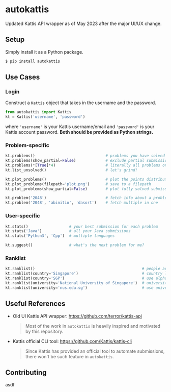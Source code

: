 # autokattis

Updated Kattis API wrapper as of May 2023 after the major UI/UX change.

## Setup

Simply install it as a Python package.

```sh
$ pip install autokattis
```

## Use Cases

### Login

Construct a `Kattis` object that takes in the username and the password.

```py
from autokattis import Kattis
kt = Kattis('username', 'password')
```

where `'username'` is your Kattis username/email and `'password'` is your Kattis account password. **Both should be provided as Python strings.**

### Problem-specific

```py
kt.problems()                               # problems you have solved so far
kt.problems(show_partial=False)             # exclude partial submissions
kt.problems(*[True]*4)                      # literally all problems on Kattis
kt.list_unsolved()                          # let's grind!

kt.plot_problems()                          # plot the points distribution
kt.plot_problems(filepath='plot.png')       # save to a filepath
kt.plot_problems(show_partial=False)        # plot fully solved submissions

kt.problem('2048')                          # fetch info about a problem
kt.problem('2048', 'abinitio', 'dasort')    # fetch multiple in one
```

### User-specific

```py
kt.stats()                  # your best submission for each problem
kt.stats('Java')            # all your Java submissions
kt.stats('Python3', 'Cpp')  # multiple languages

kt.suggest()                # what's the next problem for me?
```

### Ranklist

```py
kt.ranklist()                                               # people around you
kt.ranklist(country='Singapore')                            # country leaderboard
kt.ranklist(country='SGP')                                  # use alpha-3 code instead
kt.ranklist(university='National University of Singapore')  # university leaderboard
kt.ranklist(university='nus.edu.sg')                        # use university domain instead
```

## Useful References

- Old UI Kattis API wrapper: https://github.com/terror/kattis-api

    > Most of the work in `autokattis` is heavily inspired and motivated by this repository.

- Kattis official CLI tool: https://github.com/Kattis/kattis-cli

    > Since Kattis has provided an official tool to automate submissions, there won't be such feature in `autokattis`.

## Contributing

asdf